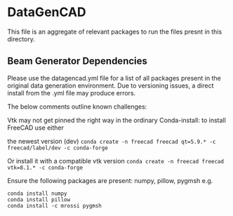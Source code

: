 # DataGenCAD

This file is an aggregate of  relevant packages to run the files presnt in this directory.

## Beam Generator Dependencies
Please use the datagencad.yml file for a list of all packages present in the original data generation environment. Due to versioning issues, a direct install from the .yml file may produce errors.

The below comments outline known challenges:

Vtk may not get pinned the right way in the ordinary Conda-install:
to install FreeCAD use either

the newest version (dev)
```conda create -n freecad freecad qt=5.9.* -c freecad/label/dev -c conda-forge```

Or install it with a compatible vtk version
```conda create -n freecad freecad vtk=8.1.* -c conda-forge```

Ensure the following packages are present:
numpy, pillow, pygmsh
e.g.
```
conda install numpy
conda install pillow
conda install -c mrossi pygmsh
```
